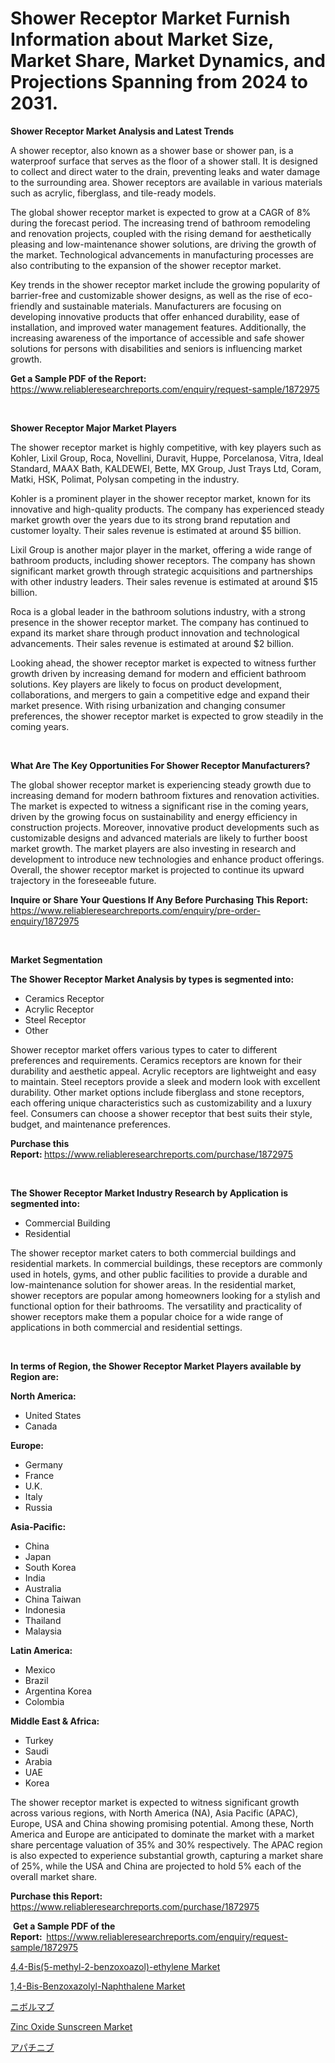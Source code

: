 <p><h1>Shower Receptor Market Furnish Information about Market Size, Market Share, Market Dynamics, and Projections Spanning from 2024 to 2031.</h1></p><p><strong>Shower Receptor Market Analysis and Latest Trends</strong></p>
<p><p>A shower receptor, also known as a shower base or shower pan, is a waterproof surface that serves as the floor of a shower stall. It is designed to collect and direct water to the drain, preventing leaks and water damage to the surrounding area. Shower receptors are available in various materials such as acrylic, fiberglass, and tile-ready models.</p><p>The global shower receptor market is expected to grow at a CAGR of 8% during the forecast period. The increasing trend of bathroom remodeling and renovation projects, coupled with the rising demand for aesthetically pleasing and low-maintenance shower solutions, are driving the growth of the market. Technological advancements in manufacturing processes are also contributing to the expansion of the shower receptor market.</p><p>Key trends in the shower receptor market include the growing popularity of barrier-free and customizable shower designs, as well as the rise of eco-friendly and sustainable materials. Manufacturers are focusing on developing innovative products that offer enhanced durability, ease of installation, and improved water management features. Additionally, the increasing awareness of the importance of accessible and safe shower solutions for persons with disabilities and seniors is influencing market growth.</p></p>
<p><strong>Get a Sample PDF of the Report:&nbsp;</strong> <a href="https://www.reliableresearchreports.com/enquiry/request-sample/1872975">https://www.reliableresearchreports.com/enquiry/request-sample/1872975</a></p>
<p>&nbsp;</p>
<p><strong>Shower Receptor Major Market Players</strong></p>
<p><p>The shower receptor market is highly competitive, with key players such as Kohler, Lixil Group, Roca, Novellini, Duravit, Huppe, Porcelanosa, Vitra, Ideal Standard, MAAX Bath, KALDEWEI, Bette, MX Group, Just Trays Ltd, Coram, Matki, HSK, Polimat, Polysan competing in the industry. </p><p>Kohler is a prominent player in the shower receptor market, known for its innovative and high-quality products. The company has experienced steady market growth over the years due to its strong brand reputation and customer loyalty. Their sales revenue is estimated at around $5 billion.</p><p>Lixil Group is another major player in the market, offering a wide range of bathroom products, including shower receptors. The company has shown significant market growth through strategic acquisitions and partnerships with other industry leaders. Their sales revenue is estimated at around $15 billion.</p><p>Roca is a global leader in the bathroom solutions industry, with a strong presence in the shower receptor market. The company has continued to expand its market share through product innovation and technological advancements. Their sales revenue is estimated at around $2 billion.</p><p>Looking ahead, the shower receptor market is expected to witness further growth driven by increasing demand for modern and efficient bathroom solutions. Key players are likely to focus on product development, collaborations, and mergers to gain a competitive edge and expand their market presence. With rising urbanization and changing consumer preferences, the shower receptor market is expected to grow steadily in the coming years.</p></p>
<p>&nbsp;</p>
<p><strong>What Are The Key Opportunities For Shower Receptor Manufacturers?</strong></p>
<p><p>The global shower receptor market is experiencing steady growth due to increasing demand for modern bathroom fixtures and renovation activities. The market is expected to witness a significant rise in the coming years, driven by the growing focus on sustainability and energy efficiency in construction projects. Moreover, innovative product developments such as customizable designs and advanced materials are likely to further boost market growth. The market players are also investing in research and development to introduce new technologies and enhance product offerings. Overall, the shower receptor market is projected to continue its upward trajectory in the foreseeable future.</p></p>
<p><strong>Inquire or Share Your Questions If Any Before Purchasing This Report:</strong> <a href="https://www.reliableresearchreports.com/enquiry/pre-order-enquiry/1872975">https://www.reliableresearchreports.com/enquiry/pre-order-enquiry/1872975</a></p>
<p>&nbsp;</p>
<p><strong>Market Segmentation</strong></p>
<p><strong>The Shower Receptor Market Analysis by types is segmented into:</strong></p>
<p><ul><li>Ceramics Receptor</li><li>Acrylic Receptor</li><li>Steel Receptor</li><li>Other</li></ul></p>
<p><p>Shower receptor market offers various types to cater to different preferences and requirements. Ceramics receptors are known for their durability and aesthetic appeal. Acrylic receptors are lightweight and easy to maintain. Steel receptors provide a sleek and modern look with excellent durability. Other market options include fiberglass and stone receptors, each offering unique characteristics such as customizability and a luxury feel. Consumers can choose a shower receptor that best suits their style, budget, and maintenance preferences.</p></p>
<p><strong>Purchase this Report:&nbsp;</strong><a href="https://www.reliableresearchreports.com/purchase/1872975">https://www.reliableresearchreports.com/purchase/1872975</a></p>
<p>&nbsp;</p>
<p><strong>The Shower Receptor Market Industry Research by Application is segmented into:</strong></p>
<p><ul><li>Commercial Building</li><li>Residential</li></ul></p>
<p><p>The shower receptor market caters to both commercial buildings and residential markets. In commercial buildings, these receptors are commonly used in hotels, gyms, and other public facilities to provide a durable and low-maintenance solution for shower areas. In the residential market, shower receptors are popular among homeowners looking for a stylish and functional option for their bathrooms. The versatility and practicality of shower receptors make them a popular choice for a wide range of applications in both commercial and residential settings.</p></p>
<p>&nbsp;</p>
<p><strong>In terms of Region, the Shower Receptor Market Players available by Region are:</strong></p>
<p>
    <p> <strong> North America: </strong>
        <ul>
            <li>United States</li>
            <li>Canada</li>
        </ul>
        </p> 
    <p> <strong> Europe: </strong>
        <ul>
            <li>Germany</li>
            <li>France</li>
            <li>U.K.</li>
            <li>Italy</li>
            <li>Russia</li>
        </ul>
        </p> 
    <p> <strong> Asia-Pacific: </strong>
        <ul>
            <li>China</li>
            <li>Japan</li>
            <li>South Korea</li>
            <li>India</li>
            <li>Australia</li>
            <li>China Taiwan</li>
            <li>Indonesia</li>
            <li>Thailand</li>
            <li>Malaysia</li>
        </ul>
        </p> 
    <p> <strong> Latin America: </strong>
        <ul>
            <li>Mexico</li>
            <li>Brazil</li>
            <li>Argentina Korea</li>
            <li>Colombia</li>
        </ul>
        </p> 
    <p> <strong> Middle East & Africa: </strong>
        <ul>
            <li>Turkey</li>
            <li>Saudi</li>
            <li>Arabia</li>
            <li>UAE</li>
            <li>Korea</li>
        </ul>
    </p>
    </p>
<p><p>The shower receptor market is expected to witness significant growth across various regions, with North America (NA), Asia Pacific (APAC), Europe, USA and China showing promising potential. Among these, North America and Europe are anticipated to dominate the market with a market share percentage valuation of 35% and 30% respectively. The APAC region is also expected to experience substantial growth, capturing a market share of 25%, while the USA and China are projected to hold 5% each of the overall market share.</p></p>
<p><strong>Purchase this Report: </strong><a href="https://www.reliableresearchreports.com/purchase/1872975">https://www.reliableresearchreports.com/purchase/1872975</a></p>
<p>&nbsp;<strong>Get a Sample PDF of the Report:&nbsp;&nbsp;</strong><a href="https://www.reliableresearchreports.com/enquiry/request-sample/1872975">https://www.reliableresearchreports.com/enquiry/request-sample/1872975</a></p>
<p><strong></strong></p>
<p><p><a href="https://issuu.com/reportprime-2/docs/44-bis5-methyl-2-benzoxoazol-ethylene-market-size-">4,4-Bis(5-methyl-2-benzoxoazol)-ethylene Market</a></p><p><a href="https://issuu.com/reportprime-2/docs/14-bis-benzoxazolyl-naphthalene-market-size-2030.p">1,4-Bis-Benzoxazolyl-Naphthalene Market</a></p><p><a href="https://github.com/lrlmopnhwd79300/Market-Research-Report-List-1/blob/main/82363743165.md">ニボルマブ</a></p><p><a href="https://github.com/joannagoyvaerts/Market-Research-Report-List-1/blob/main/zinc-oxide-sunscreen-market.md">Zinc Oxide Sunscreen Market</a></p><p><a href="https://github.com/wkuactfdzwizk06/Market-Research-Report-List-1/blob/main/68279423164.md">アパチニブ</a></p></p>